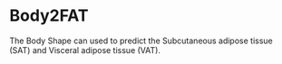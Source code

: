# Body2FAT
The Body Shape can used to predict the Subcutaneous adipose tissue (SAT) and Visceral adipose tissue (VAT).



 [Google]: http://www.google.com/
 [Runoob]: http://www.runoob.com/
[baidu]:http://www.baidu.com
[image-qr-code]: https://gitee.com/jianchengss/resources/raw/master/images/weixin/mp_QR-code/Jason_pinyaxuan_8.jpg
[image-error]: https://www.baidu.com/Jason_pinyaxuan_8.jpg
